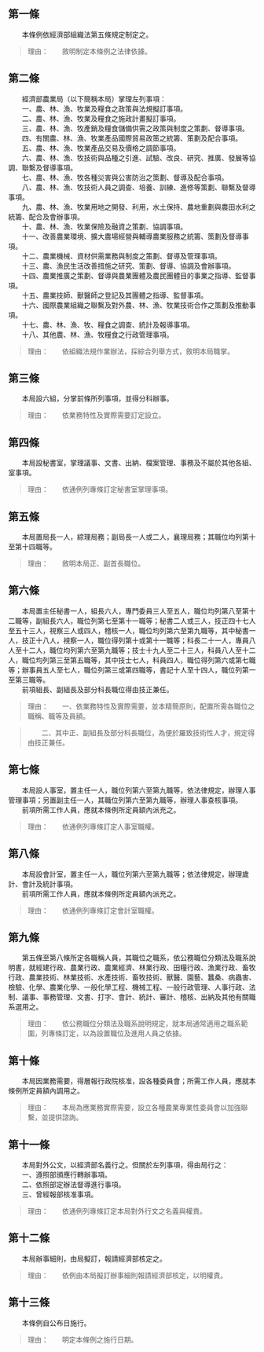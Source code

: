 第一條 
-------
　　本條例依經濟部組織法第五條規定制定之。  
> 理由：　　敘明制定本條例之法律依據。



第二條 
-------
　　經濟部農業局（以下簡稱本局）掌理左列事項：  
　　一、農、林、漁、牧業及糧食之政策與法規擬訂事項。  
　　二、農、林、漁、牧業及糧食之施政計畫擬訂事項。  
　　三、農、林、漁、牧產銷及糧食儲備供需之政策與制度之策劃、督導事項。  
　　四、有關農、林、漁、牧業產品國際貿易政策之統籌、策劃及配合事項。  
　　五、農、林、漁、牧業產品交易及價格之調節事項。  
　　六、農、林、漁、牧技術與品種之引進、試驗、改良、研究、推廣、發展等協調、聯繫及督導事項。  
　　七、農、林、漁、牧各種災害與公害防治之策劃、督導及配合事項。  
　　八、農、林、漁、牧技術人員之調查、培養、訓練、進修等策劃、聯繫及督導事項。  
　　九、農、林、漁、牧業用地之開發、利用，水土保持、農地重劃與農田水利之統籌、配合及會辦事項。  
　　十、農、林、漁、牧業保險及融資之策劃、協調事項。  
　　十一、改善農業環境、擴大農場經營與輔導農業服務之統籌、策劃及督導事項。  
　　十二、農業機械、資材供需業務與制度之策劃、督導及管理事項。  
　　十三、農、漁民生活改善措施之研究、策劃、督導、協調及會辦事項。  
　　十四、農業推廣之策劃、督導與農業團體及農民團體目的事業之指導、監督事項。  
　　十五、農業技師、獸醫師之登記及其團體之指導、監督事項。  
　　十六、國際農業組織之聯繫及對外農、林、漁、牧業技術合作之策劃及推動事項。  
　　十七、農、林、漁、牧、糧食之調查、統計及報導事項。  
　　十八、其他農、林、漁、牧糧食之行政管理事項。  
> 理由：　　依組織法規作業辦法，採綜合列舉方式，敘明本局職掌。



第三條 
-------
　　本局設六組，分掌前條所列事項，並得分科辦事。  
> 理由：　　依業務特性及實際需要訂定設立。



第四條 
-------
　　本局設秘書室，掌理議事、文書、出納、檔案管理、事務及不屬於其他各組、室事項。  
> 理由：　　依通例列專條訂定秘書室掌理事項。



第五條 
-------
　　本局置局長一人，綜理局務；副局長一人或二人，襄理局務；其職位均列第十至第十四職等。  
> 理由：　　敘明本局正、副首長職位。



第六條 
-------
　　本局置主任秘書一人，組長六人，專門委員三人至五人，職位均列第八至第十二職等，副組長六人，職位列第七至第十一職等；秘書二人或三人，技正四十七人至五十三人，視察三人或四人，稽核一人，職位均列第六至第九職等，其中秘書一人，技正十八人，視察一人，職位得列第十或第十一職等；科長二十一人，專員八人至十二人，職位均列第六至第九職等；技士十九人至二十三人，科員八人至十二人，職位均列第三至第五職等，其中技士七人，科員四人，職位得列第六或第七職等；辦事員五人至七人，職位列第三或第四職等，書記十人至十四人，職位列第一至第三職等。  
　　前項組長、副組長及部分科長職位得由技正兼任。  
> 理由：　　一、依業務特性及實際需要，並本精簡原則，配置所需各職位之職稱、職等及員額。

> 　　二、其中正、副組長及部分科長職位，為便於羅致技術性人才，規定得由技正兼任。



第七條 
-------
　　本局設人事室，置主任一人，職位列第六至第九職等，依法律規定，辦理人事管理事項；另置副主任一人，其職位列第六至第九職等，辦理人事查核事項。  
　　前項所需工作人員，應就本條例所定員額內派充之。  
> 理由：　　依通例列專條訂定人事室職權。



第八條 
-------
　　本局設會計室，置主任一人，職位列第六至第九職等；依法律規定，辦理歲計、會計及統計事項。  
　　前項所需工作人員，應就本條例所定員額內派充之。  
> 理由：　　依通例列專條訂定會計室職權。



第九條 
-------
　　第五條至第八條所定各職稱人員，其職位之職系，依公務職位分類法及職系說明書，就經建行政、農業行政、農業經濟、林業行政、田糧行政、漁業行政、畜牧行政、農業技術、林業技術、水產技術、畜牧技術、獸醫、園藝、蠶桑、病蟲害、檢驗、化學、農業化學、一般化學工程、機械工程、一般行政管理、人事行政、法制、議事、事務管理、文書、打字、會計、統計、審計、稽核、出納及其他有關職系選用之。  
> 理由：　　依公務職位分類法及職系說明規定，就本局通常適用之職系範圍，列專條訂定，以為設置職位及進用人員之依據。



第十條 
-------
　　本局因業務需要，得層報行政院核准，設各種委員會；所需工作人員，應就本條例所定員額內調用之。  
> 理由：　　本局為應業務實際需要，設立各種農業專業性委員會以加強聯繫，並提供諮詢。



第十一條 
---------
　　本局對外公文，以經濟部名義行之。但關於左列事項，得由局行之：  
　　一、遵照部頒應行轉辦事項。  
　　二、依照部定辦法督導進行事項。  
　　三、曾經報部核准事項。  
> 理由：　　依通例列專條訂定本局對外行文之名義與權責。



第十二條 
---------
　　本局辦事細則，由局擬訂，報請經濟部核定之。  
> 理由：　　依例由本局擬訂辦事細則報請經濟部核定，以明權責。



第十三條 
---------
　　本條例自公布日施行。  
> 理由：　　明定本條例之施行日期。